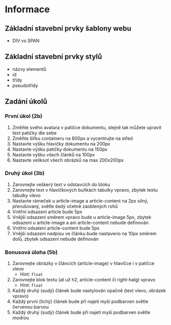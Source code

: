# Informace
## Základní stavební prvky šablony webu
* DIV vs SPAN

## Základní stavební prvky stylů
* názvy elementů
* id
* třídy
* pseudotřídy

## Zadání úkolů
### První úkol (2b)
1. Změňte svého avatara v patičce dokumentu, stejně tak můžete upravit text patičky dle sebe
2. Změňte šířku containeru na 800px a vycentrujte na střed
3. Nastavte výšku hlavičky dokumentu na 200px
4. Nastavte výšku patičky dokumentu na 150px
5. Nastavte výšku všech článků na 100px
6. Nastavte veliksot všech obrázků na max 200x200px

### Druhý úkol (3b)
1. Zarovnejte veškerý text v odstavcích do bloku 
2. Zarovnejte text v hlavičkových buňkách tabulky vpravo, zbytek textu tabulky vlevo
3. Nastavte rámeček u article-image a article-content na 2px silný, přerušovaný, světle šedý včetně zaoblených rohů
4. Vnitřní odsazení article bude 5px
5. Vnější odsazení směrem vpravo bude u article-image 5px, zbytek odsazení u article-image a ani article-content nebude definován
6. Vnitřní odsatení article-content bude 5px
7. Vnější odsazení nadpisu ve článku bude nastaveno na 10px směrem dolů, zbytek odsazení nebude definován


### Bonusová úloha (5b)
1. Zarovnejte obrázky v článcích (article-image) v hlavičce i v patičce vlevo
    * Hint: `float`
2. Zarovnejte blok textu (at už h2, article-content či right-halg) vpravo
    * Hint: `float`
3. Každý druhý (sudý) článek bude nastylován opačně (text vlevo, obrázek vpravo)
4. Každý první (lichý) článek bude při najetí myší podbarven světle červenou barvou
5. Každý druhý (sudý) článek bude při najetí myší podbarven světle modrou
